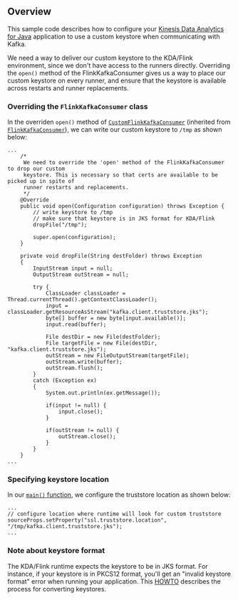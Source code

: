 ## Overview
This sample code describes how to configure your [Kinesis Data Analytics for Java](https://aws.amazon.com/kinesis/data-analytics/) application to use a custom keystore when communicating with Kafka.

We need a way to deliver our custom keystore to the KDA/Flink environment, since we don't have access to the runners directly. Overriding the `open()` method of the FlinkKafkaConsumer gives us a way to place our custom keystore on every runner, and ensure that the keystore is available across restarts and runner replacements.

### Overriding the `FlinkKafkaConsumer` class

In the overriden `open()` method of [`CustomFlinkKafkaConsumer`](https://github.com/karthitect/kda-flink-custom-keystore/blob/master/flink-app/src/main/java/com/amazonaws/services/kinesisanalytics/CustomFlinkKafkaConsumer.java) (inherited from [`FlinkKafkaConsumer`](https://ci.apache.org/projects/flink/flink-docs-stable/dev/connectors/kafka.html)), we can write our custom keystore to `/tmp` as shown below:

```
...
    /*
     We need to override the 'open' method of the FlinkKafkaConsumer to drop our custom
     keystore. This is necessary so that certs are available to be picked up in spite of
     runner restarts and replacements.
     */
    @Override
    public void open(Configuration configuration) throws Exception {
        // write keystore to /tmp
        // make sure that keystore is in JKS format for KDA/Flink
        dropFile("/tmp");

        super.open(configuration);
    }

    private void dropFile(String destFolder) throws Exception
    {
        InputStream input = null;
        OutputStream outStream = null;

        try {
            ClassLoader classLoader = Thread.currentThread().getContextClassLoader();
            input = classLoader.getResourceAsStream("kafka.client.truststore.jks");
            byte[] buffer = new byte[input.available()];
            input.read(buffer);

            File destDir = new File(destFolder);
            File targetFile = new File(destDir, "kafka.client.truststore.jks");
            outStream = new FileOutputStream(targetFile);
            outStream.write(buffer);
            outStream.flush();
        }
        catch (Exception ex)
        {
            System.out.println(ex.getMessage());

            if(input != null) {
                input.close();
            }

            if(outStream != null) {
                outStream.close();
            }
        }
    }
...
```

### Specifying keystore location

In our [`main()` function](https://github.com/karthitect/kda-flink-custom-keystore/blob/master/flink-app/src/main/java/com/amazonaws/services/kinesisanalytics/KDAFlinkStreamingJob.java), we configure the truststore location as shown below:

```
...
// configure location where runtime will look for custom truststore
sourceProps.setProperty("ssl.truststore.location", "/tmp/kafka.client.truststore.jks");
...
```

### Note about keystore format

The KDA/Flink runtime expects the keystore to be in JKS format. For instance, if your keystore is in PKCS12 format, you'll get an "invalid keystore format" error when running your application. This [HOWTO](https://github.com/karthitect/keystore-conversion) describes the process for converting keystores.